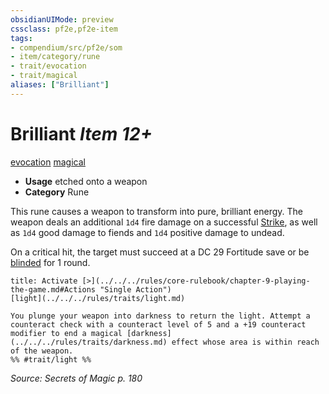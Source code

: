 ```yaml
---
obsidianUIMode: preview
cssclass: pf2e,pf2e-item
tags:
- compendium/src/pf2e/som
- item/category/rune
- trait/evocation
- trait/magical
aliases: ["Brilliant"]
---
```

# Brilliant *Item 12+*  
[evocation](../../../rules/traits/evocation.md)  [magical](../../../rules/traits/magical.md)  

- **Usage** etched onto a weapon
- **Category** Rune

This rune causes a weapon to transform into pure, brilliant energy. The weapon deals an additional `1d4` fire damage on a successful [Strike](../../../rules/actions/strike.md), as well as `1d4` good damage to fiends and `1d4` positive damage to undead.

On a critical hit, the target must succeed at a DC 29 Fortitude save or be [blinded](../../../rules/conditions.md#Blinded) for 1 round.

```ad-embed-ability
title: Activate [>](../../../rules/core-rulebook/chapter-9-playing-the-game.md#Actions "Single Action")
[light](../../../rules/traits/light.md)  

You plunge your weapon into darkness to return the light. Attempt a counteract check with a counteract level of 5 and a +19 counteract modifier to end a magical [darkness](../../../rules/traits/darkness.md) effect whose area is within reach of the weapon.  
%% #trait/light %%
```

*Source: Secrets of Magic p. 180*
